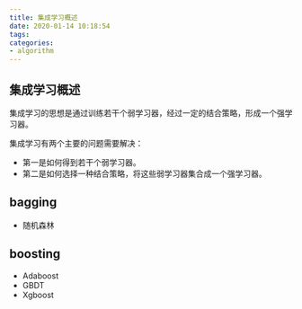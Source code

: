 ```yaml
---
title: 集成学习概述
date: 2020-01-14 10:18:54
tags:
categories: 
- algorithm
---
```

## 集成学习概述
集成学习的思想是通过训练若干个弱学习器，经过一定的结合策略，形成一个强学习器。

集成学习有两个主要的问题需要解决：
* 第一是如何得到若干个弱学习器。
* 第二是如何选择一种结合策略，将这些弱学习器集合成一个强学习器。

## bagging
* 随机森林

## boosting
* Adaboost
* GBDT
* Xgboost
